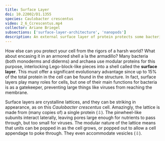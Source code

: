 ```yaml
---
title: Surface Layer
doi: 10.22002/D1.1355
species: Caulobacter crescentus
video: 2_6_Ccrescentus.mp4
collector: Ariane Briegel
subsections: ['surface-layer-architecture', 'nanopods']
description: An external surface layer of protein protects some bacteria like Caulobacter crescentus and Delftia acidovorans. S-layer around vesicles forms nanopods.
---
```


How else can you protect your cell from the rigors of a harsh world? What about encasing it in an armored shell a la the armadillo? Many bacteria (both monoderms and diderms) and archaea use modular proteins for this purpose, interlocking Lego-block-like pieces into a shell called the **surface layer**. This must offer a significant evolutionary advantage since up to 15% of the total protein in the cell can be found in the structure. In fact, surface layers play many roles for cells, but one of their main functions for bacteria is as a gatekeeper, preventing large things like viruses from reaching the membrane.

Surface layers are crystalline lattices, and they can be striking in appearance, as on this *Caulobacter crescentus* cell. Amazingly, the lattice is made from (many copies of) a single protein (⇩). The pinwheel-like subunits interact laterally, leaving pores large enough for nutrients to pass through, but too small for viruses. The modular nature of the lattice means that units can be popped in as the cell grows, or popped out to allow a cell appendage to poke through. They even accommodate vesicles (⇩).

